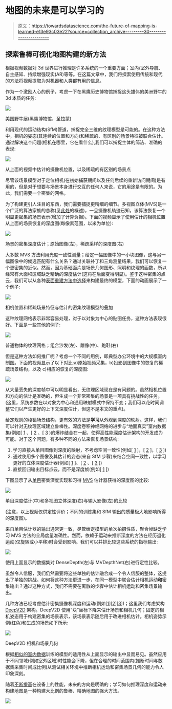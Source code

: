 # 地图的未来是可以学习的

> 原文：<https://towardsdatascience.com/the-future-of-mapping-is-learned-e13e93c03e22?source=collection_archive---------30----------------------->

## 探索鲁棒可视化地图构建的新方法

根据视频数据对 3d 世界进行推理是许多系统的一个重要方面；室内/室外导航、自主感知、持续增强现实(AR)等等。在这篇文章中，我们将探索使用传统和现代的方法将视频提取为对机器和人类都有用的信息。

作为一个激励人心的例子，考虑一下在黑鹰历史博物馆捕捉这头雄伟的美洲野牛的 3d 本质的任务:

![](img/c295a29ede05f22c78ff291657294df6.png)

美国野牛展(黑鹰博物馆，圣拉蒙)

利用现代的运动结构(SfM)管道，捕捉完全三维的纹理模型是可能的。在这种方法中，相机的姿态(其连续的位置和方向)和稀疏的、有区别的场景特征被联合估计。通过解决这个问题(相机在哪里，它在看什么),我们可以捕捉主体的简洁、准确的表现:

![](img/92128a2df2a528a36dd72938c7ea44f3.png)

从上面的视频中估计的摄像机位置，以及稀疏的有区别的场景点

尽管该场景模型对于定位相机(在初始捕获期间以及任何后续的重新访问期间)是有用的，但是对于想要与场景本身进行交互的任何人来说，它的用途是有限的。为此，我们需要一个密集的网格。

为了构建更引人注目的东西，我们需要捕捉更精细的细节。多视图立体(MVS)是一个广泛的算法家族的总称(见[此处](http://vision.lems.brown.edu/sites/default/files/Seitz-etal-CVPR2006.pdf)的概述)，一旦摄像机轨迹已知，该算法恢复一个明显更密集的场景表示(增加了计算负担)。下面的视频显示了使用估计的相机位置从上面的场景恢复的深度图(每像素范围，以米为单位):

![](img/0f8a7566d17ed7fb8d79ad524f1ce984.png)

场景的密集深度估计；原始图像(左)，稀疏采样的深度图(右)

大多数 MVS 方法利用光度一致性测量；给定一幅图像中的一小块图像，这与另一幅图像中的候选匹配有什么关系？通过关联补丁和三角测量结果，我们可以恢复一个更密集的近似。然而，因为基础面片是场景几何图形、照明和纹理的函数，所以经常有大面积区域缺乏精确的深度估计(这将在后面变得明显)。鉴于这种密集的点云，我们可以从各种[表面重建方法中选择](https://hal.inria.fr/hal-01348404v1/document)来构建最终的模型，下面的动画展示了一个例子:

![](img/0eda5fe142804211b056c75ba4e1f8f6.png)

相机位置和稀疏场景特征与估计的密集纹理模型的叠加

这种纹理网格表示非常容易处理，对于以对象为中心的贴图任务，这种方法表现很好。下面是一些其他的例子:

![](img/01fda96a871360c372b22555dce1c8ea.png)

普通物体的纹理网格；组合沙发(左)、雕像(中)、跑鞋(右)

但是这种方法如何推广呢？考虑一个不同的用例，即典型办公环境中的大规模室内制图。下面的视频显示了以下对比:a)原始视频采集，b)投影到图像中的恢复的稀疏场景结构，以及 c)相应的恢复的深度图:

![](img/09ab5f8c840be6589bcba932df1097a8.png)

从大量丢失的深度帧中可以明显看出，无纹理区域现在是有问题的。虽然相机位置和方向的估计是准确的，但生成一个非常密集的场景是一项具有挑战性的任务。(这里，系统参数在以对象为中心和通用映射模式中保持不变；我们可以花时间调整它们以产生更好的上下文深度估计，但这不是本文的重点)。

给定规则的棱镜场景结构，更有效的方法是**学习**从外观到深度的映射。这样，我们可以针对无纹理区域建立鲁棒性。深度卷积神经网络的进步与“地面真实”室内数据集(例如[ [1](http://rgbd.cs.princeton.edu/) 、[ [2](https://cs.nyu.edu/~silberman/datasets/nyu_depth_v2.html) 、[ [3](http://pr.cs.cornell.edu/sceneunderstanding/data/data.php) )的爆炸结合在一起，使得高性能深度估计架构的开发成为可能。对于这个问题，有多种不同的方法来恢复场景结构:

1.  学习直接从单目图像到深度的映射，不考虑空间一致性(例如[ [1](https://arxiv.org/pdf/1812.11941v2.pdf) ]，[ [2](https://arxiv.org/pdf/1606.00373v2.pdf) ]，[ [3](https://arxiv.org/abs/1806.02446) ])
2.  通过使用多个图像及其估计的姿态(来自 SfM 步骤)来结合空间一致性，以学习更好的立体深度估计器(例如[ [1](https://arxiv.org/abs/1807.08563v1) ]、[ [2](https://arxiv.org/abs/1902.02166v2) 、[ [3](https://arxiv.org/abs/1905.00538v1) ])
3.  直接回归输出目标点云，而不是深度帧(例如[ [1](https://arxiv.org/abs/1908.04422) ])

下图显示了从[单目](https://github.com/ialhashim/DenseDepth)密集深度实现和习得 [MVS](https://github.com/HKUST-Aerial-Robotics/MVDepthNet) 估计器获得的深度图的比较:

![](img/2b5469473abd504c61ab67a17f54cfd6.png)

单目深度估计(中)和多视图立体深度(右)与输入影像(左)的比较

(注意，以上视频仅供定性评价；不同的训练集和 SfM 输出的质量极大地影响所得的深度图)。

来自单目估计器的输出通常更一致，尽管给定模型的单次拍摄性质，聚合帧缺乏学习 MVS 方法的全局度量准确性。然而，依赖于运动来推断深度的方法在经历退化运动(仅旋转或小平移)时会受到影响。我们可以并排比较这些系统的指标输出:

![](img/b30325c5f3e8595a6bc54d09c339b0e1.png)

使用上面显示的数据集对 DenseDepth(左)与 MVDepthNet(右)进行定性比较。

虽然令人信服，我们仍然需要将这些单独的估计融合成一个令人信服的整体，这提出了单独的挑战。如何将这种方法更进一步，在同一模型中联合估计相机运动**和**密集输出？通过这种方式，我们不需要在离散的步骤中估计相机运动和密集场景输出。

几种方法已经考虑估计密集摄像机深度和运动(例如[[1](https://arxiv.org/abs/1808.01900v2)][[2](https://arxiv.org/abs/1612.02401v2)][[3](https://arxiv.org/abs/1912.09697v1)])；这里我们考虑架构 [DeepV2D](https://arxiv.org/abs/1812.04605) 架构。DeepV2D 使用“块”坐标下降来估计场景和相机几何；固定的相机姿态用于构建密集的场景表示，该场景表示随后用于改进相机估计。相机姿势示例(红色)和生成的场景如下所示:

![](img/b2aa3f19407345e712ba5b06c9610604.png)

DeepV2D 相机和场景几何

根据[相似的室内数据](http://www.scan-net.org/)训练的模型的适用性从上面显示的输出中显而易见。虽然应用于不同领域(例如室外区域)时性能会下降，但在合理的时间范围内(推断时间与数据集采集时间成比例)从测试相关环境中推断相机运动和密集场景几何的能力令人印象深刻。

随着[不断提高](https://heartbeat.fritz.ai/ios-12-core-ml-benchmarks-b7a79811aac1)在设备上的性能，未来的方向是明确的；学习如何推理深度和运动来构建地图是一种构建大比例的鲁棒、精确地图的强大方法。

![](img/240e0343847bd49b6063e5efd4ff2542.png)